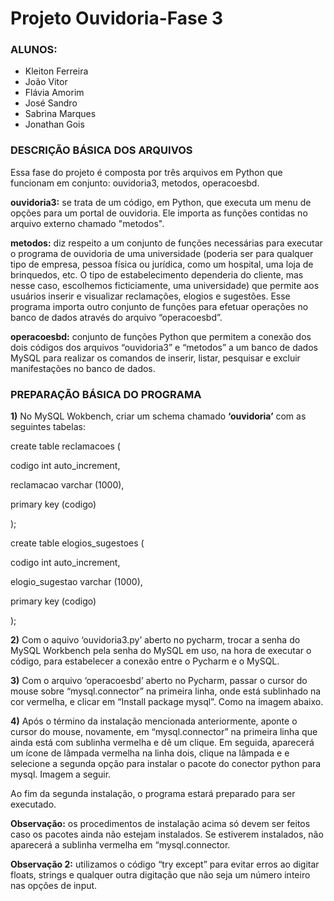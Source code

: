# Projeto Ouvidoria-Fase 3

### ALUNOS:

- Kleiton Ferreira
- João Vitor
- Flávia Amorim
- José Sandro 
- Sabrina Marques
- Jonathan Gois

### DESCRIÇÃO BÁSICA DOS ARQUIVOS

Essa fase do projeto é composta por três arquivos em Python que funcionam em conjunto: ouvidoria3, metodos, operacoesbd.

 **ouvidoria3:** se trata de um código, em Python, que executa um menu de opções para um portal de ouvidoria. Ele importa as funções contidas no arquivo externo chamado "metodos".

**metodos:** diz respeito a um conjunto de funções necessárias para executar o programa de ouvidoria de uma universidade (poderia ser para qualquer tipo de empresa, pessoa física ou jurídica, como um hospital, uma loja de brinquedos, etc. O tipo de estabelecimento dependeria do cliente, mas nesse caso, escolhemos ficticiamente, uma universidade) que permite aos usuários inserir e visualizar reclamações, elogios e sugestões. Esse programa importa outro conjunto de funções para efetuar operações no banco de dados através do arquivo “operacoesbd”.
 
**operacoesbd:** conjunto de funções Python que permitem a conexão dos dois códigos dos arquivos “ouvidoria3” e “metodos” a um banco de dados MySQL para realizar os comandos de inserir, listar, pesquisar e excluir manifestações no banco de dados.


### PREPARAÇÃO BÁSICA DO PROGRAMA

**1)** No MySQL Wokbench, criar  um schema chamado **‘ouvidoria’** com as seguintes tabelas:

create table reclamacoes (

codigo int auto_increment,

reclamacao varchar (1000),

primary key (codigo)

);

create table elogios_sugestoes (

codigo int auto_increment,

elogio_sugestao varchar (1000),

primary key (codigo)

);

**2)** Com o aquivo ‘ouvidoria3.py’ aberto no pycharm, trocar a senha do MySQL Workbench pela senha do MySQL em uso, na hora de executar o código, para estabelecer a conexão entre o Pycharm e o MySQL.

**3)** Com o arquivo ‘operacoesbd’ aberto no Pycharm, passar o cursor do mouse sobre “mysql.connector” na primeira linha, onde está sublinhado na cor vermelha, e clicar em  “Install package mysql”. Como na imagem abaixo.

**4)** Após o término da instalação mencionada anteriormente, aponte o cursor do mouse, novamente, em “mysql.connector” na primeira linha que ainda está com sublinha vermelha e dê um clique. Em seguida, aparecerá um ícone de lâmpada vermelha na linha dois, clique na lâmpada e e selecione a segunda opção para instalar o pacote do conector python para mysql. Imagem a seguir.


Ao fim da segunda instalação, o programa estará preparado para ser executado.

**Observação:** os procedimentos de instalação acima só devem ser feitos caso os pacotes ainda não estejam instalados. Se estiverem instalados, não aparecerá a sublinha vermelha em “mysql.connector.

**Observação 2:** utilizamos o código “try except” para evitar erros ao digitar floats, strings e qualquer outra digitação que não seja um número inteiro nas opções de input.


